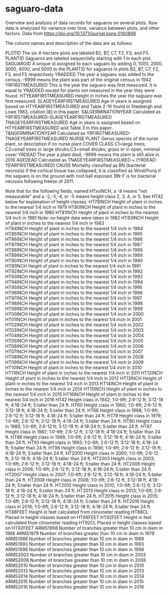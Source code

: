 # saguaro-data
Overview and analysis of data records for saguaros on several plots. Raw data is analyized for variance over time, variance between plots, and other factors.
Data from https://doi.org/10.1371/journal.pone.0160899

The column names and description of the data are as follows:

PLOTID     The six 4-hectare plots are labeled B2, B7, C7, F2, F3, and F5.
PLANTID     Saguaros are labeled sequentially starting with 1 in each plot.
SAGUAROID     A unique id assigned to each saguaro by adding 0, 1000, 2000, 3000, 4000, and 5000 to the PLANTID for saguaros in plots B2, B7, C7, F2, F3, and F5 respectively
YRADDED     The year a saguaro was added to the census; -9999 means the plant was part of the original census in 1942
YRFIRSTMEASURED     This is the year the saguaro was first measured. It is equal to YRADDED except for plants not measured in the year they were found.
HTYEARFIRSTMEASURED     Height in inches the year the saguaro was first measured.
SLAGEYEARFIRSTMEASURED     Age in years is assigned based on HTYEARFIRSTMEASURED and Table 2-10 found in Steebergh and Lowe 1983, citation [8] in this paper.
S&LGERMINATIONYEAR     Calculated as YRFIRSTMEASURED-SLAGEYEARFIRSTMEASURED
TNAGEYEARFIRSTMEASURED     Age in years is assigned based on HTYEARFIRSTMEASURED and Table 3 in this paper.
T&NGERMINATIONYEAR     Calculated as YRFIRSTMEASURED-TNAGEYEARFIRSTMEASURED
NURSE PLANT     Genus species of the nurse plant, or description if no nurse plant
COVER CLASS     C1=large trees; C2=small trees or large shrubs;C3=small shrubs, grass or in open, minimal cover 
YRDEAD     The year a plant died; -9999 means the plant is still alive in 2016
AGEDEAD     Calculated as TNAGEYEARFIRSTMEASURED + (YRDEAD-YEARFIRSTMEASURED)
CAUSE     Mortality classified as BN (bacterial necrosis) if the cortical tissue has collapsed; it is classified as Wind/Poria if the saguaro is on the ground with root ball exposed.  BN-F is for bacterial necrosis following freeze of 2011.

Note that for the following fields, named HTxxINCH, a -9 means "not measurable" and a -2,-3,-4, or -5 means height class 2, 3, 4, or 5.  See HT42 below for explanation of height classes.
HT79INCH     Height of plant in inches to the nearest 1/4 inch in 1979
HT80INCH     Height of plant in inches to the nearest 1/4 inch in 1980
HT81INCH     Height of plant in inches to the nearest 1/4 inch in 1981
Note: no height data were taken in 1982
HT83INCH     Height of plant in inches to the nearest 1/4 inch in 1983	
HT84INCH     Height of plant in inches to the nearest 1/4 inch in 1984
HT85INCH     Height of plant in inches to the nearest 1/4 inch in 1985
HT86INCH     Height of plant in inches to the nearest 1/4 inch in 1986 
HT87INCH     Height of plant in inches to the nearest 1/4 inch in 1987
HT88INCH     Height of plant in inches to the nearest 1/4 inch in 1988
HT89INCH     Height of plant in inches to the nearest 1/4 inch in 1989
HT90INCH     Height of plant in inches to the nearest 1/4 inch in 1990
HT91INCH     Height of plant in inches to the nearest 1/4 inch in 1991
HT92INCH     Height of plant in inches to the nearest 1/4 inch in 1992
HT93INCH     Height of plant in inches to the nearest 1/4 inch in 1993
HT94INCH     Height of plant in inches to the nearest 1/4 inch in 1994
HT95INCH     Height of plant in inches to the nearest 1/4 inch in 1995
HT96INCH     Height of plant in inches to the nearest 1/4 inch in 1996
HT97INCH     Height of plant in inches to the nearest 1/4 inch in 1997
HT98INCH     Height of plant in inches to the nearest 1/4 inch in 1998
HT99INCH     Height of plant in inches to the nearest 1/4 inch in 1999
HT00INCH     Height of plant in inches to the nearest 1/4 inch in 2000
HT01INCH     Height of plant in inches to the nearest 1/4 inch in 2001
HT02INCH     Height of plant in inches to the nearest 1/4 inch in 2002
HT03INCH     Height of plant in inches to the nearest 1/4 inch in 2003
HT04INCH     Height of plant in inches to the nearest 1/4 inch in 2004
HT05INCH     Height of plant in inches to the nearest 1/4 inch in 2005
HT06INCH     Height of plant in inches to the nearest 1/4 inch in 2006
HT07INCH     Height of plant in inches to the nearest 1/4 inch in 2007
HT08INCH     Height of plant in inches to the nearest 1/4 inch in 2008
HT09INCH     Height of plant in inches to the nearest 1/4 inch in 2009
HT10INCH     Height of plant in inches to the nearest 1/4 inch in 2010
HT11INCH     Height of plant in inches to the nearest 1/4 inch in 2011
HT12INCH     Height of plant in inches to the nearest 1/4 inch in 2012
HT13INCH     Height of plant in inches to the nearest 1/4 inch in 2013
HT14INCH     Height of plant in inches to the nearest 1/4 inch in 2014
HT15INCH     Height of plant in inches to the nearest 1/4 inch in 2015
HT16INCH     Height of plant in inches to the nearest 1/4 inch in 2016
HT42     Height class in 1942; 1:0-6ft; 2:6-12 ft; 3:12-18 ft; 4:18-24 ft; 5:taller than 24 ft.
HT60     Height class in 1960; 1:0-6ft; 2:6-12 ft; 3:12-18 ft; 4:18-24 ft; 5:taller than 24 ft.
HT68     Height class in 1968; 1:0-6ft; 2:6-12 ft; 3:12-18 ft; 4:18-24 ft; 5:taller than 24 ft.
HT79     Height class in 1979; 1:0-6ft; 2:6-12 ft; 3:12-18 ft; 4:18-24 ft; 5:taller than 24 ft.
HT80     Height class in 1980; 1:0-6ft; 2:6-12 ft; 3:12-18 ft; 4:18-24 ft; 5:taller than 24 ft.
HT87	 Height class in 1987; 1:0-6ft; 2:6-12 ft; 3:12-18 ft; 4:18-24 ft; 5:taller than 24 ft.
HT88	 Height class in 1988; 1:0-6ft; 2:6-12 ft; 3:12-18 ft; 4:18-24 ft; 5:taller than 24 ft.
HT93     Height class in 1993; 1:0-6ft; 2:6-12 ft; 3:12-18 ft; 4:18-24 ft; 5:taller than 24 ft.
HT98     Height class in 1998; 1:0-6ft; 2:6-12 ft; 3:12-18 ft; 4:18-24 ft; 5:taller than 24 ft.
HT2000     Height class in 2000; 1:0-6ft; 2:6-12 ft; 3:12-18 ft; 4:18-24 ft; 5:taller than 24 ft.
HT2003     Height class in 2003; 1:0-6ft; 2:6-12 ft; 3:12-18 ft; 4:18-24 ft; 5:taller than 24 ft.
HT2006     Height class in 2006; 1:0-6ft; 2:6-12 ft; 3:12-18 ft; 4:18-24 ft; 5:taller than 24 ft.
HT2007     Height class in 2007; 1:0-6ft; 2:6-12 ft; 3:12-18 ft; 4:18-24 ft; 5:taller than 24 ft.
HT2008     Height class in 2008; 1:0-6ft; 2:6-12 ft; 3:12-18 ft; 4:18-24 ft; 5:taller than 24 ft.
HT2010     Height class in 2010; 1:0-6ft; 2:6-12 ft; 3:12-18 ft; 4:18-24 ft; 5:taller than 24 ft.
HT2013     Height class in 2013; 1:0-6ft; 2:6-12 ft; 3:12-18 ft; 4:18-24 ft; 5:taller than 24 ft.
HT2015     Height class in 2015; 1:0-6ft; 2:6-12 ft; 3:12-18 ft; 4:18-24 ft; 5:taller than 24 ft.
HT2016     Height class in 2016; 1:0-6ft; 2:6-12 ft; 3:12-18 ft; 4:18-24 ft; 5:taller than 24 ft.
HT88FEET     Height in feet calculated from clinometer reading
HT88CL     Placed in height classes based on HT88FEET
HT92FEET     Height in feet calculated from clinometer reading
HT92CL     Placed in height classes based on HT92FEET
ARMS1968     Number of branches greater than 10 cm in diam in 1968
ARMS1979     Number of branches greater than 10 cm in diam in 1979
ARMS1988     Number of branches greater than 10 cm in diam in 1988
ARMS1993     Number of branches greater than 10 cm in diam in 1993
ARMS1998     Number of branches greater than 10 cm in diam in 1998
ARMS2003     Number of branches greater than 10 cm in diam in 2003
ARMS2008     Number of branches greater than 10 cm in diam in 2008
ARMS2010     Number of branches greater than 10 cm in diam in 2010
ARMS2013     Number of branches greater than 10 cm in diam in 2013
ARMS2014     Number of branches greater than 10 cm in diam in 2014
ARMS2015     Number of branches greater than 10 cm in diam in 2015
ARMS2016     Number of branches greater than 10 cm in diam in 2016

